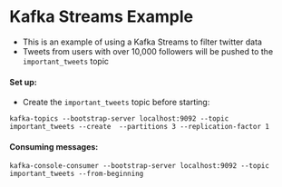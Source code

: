 # Kafka Streams Example

- This is an example of using a Kafka Streams to filter twitter data
- Tweets from users with over 10,000 followers will be pushed to the `important_tweets` topic

#### Set up:
- Create the `important_tweets` topic before starting:

`kafka-topics --bootstrap-server localhost:9092 --topic important_tweets --create  --partitions 3 --replication-factor 1`

#### Consuming messages:
`kafka-console-consumer --bootstrap-server localhost:9092 --topic important_tweets --from-beginning`